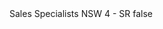 <?xml version="1.0" encoding="UTF-8"?>
<CustomMetadata xmlns="http://soap.sforce.com/2006/04/metadata">
    <label>Sales Specialists NSW 4 - SR</label>
    <protected>false</protected>
</CustomMetadata>
